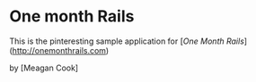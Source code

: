 # One month Rails

This is the pinteresting sample application for
[*One Month Rails*] (http://onemonthrails.com)

by [Meagan Cook]